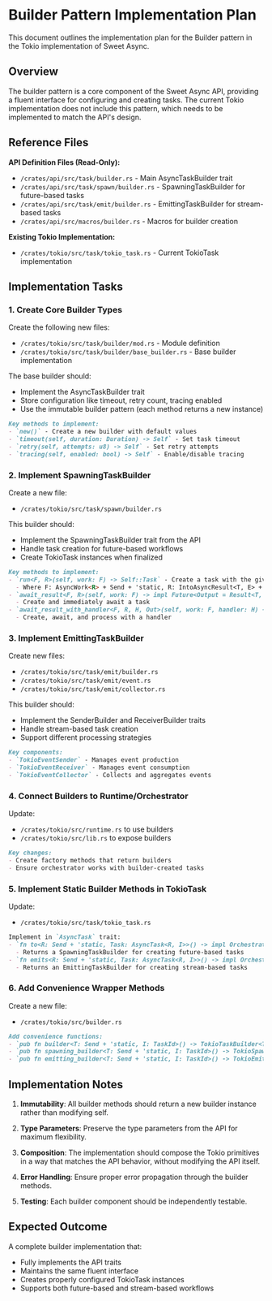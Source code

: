 # Builder Pattern Implementation Plan

This document outlines the implementation plan for the Builder pattern in the Tokio implementation of Sweet Async.

## Overview

The builder pattern is a core component of the Sweet Async API, providing a fluent interface for configuring and creating tasks. The current Tokio implementation does not include this pattern, which needs to be implemented to match the API's design.

## Reference Files

**API Definition Files (Read-Only):**
- `/crates/api/src/task/builder.rs` - Main AsyncTaskBuilder trait
- `/crates/api/src/task/spawn/builder.rs` - SpawningTaskBuilder for future-based tasks
- `/crates/api/src/task/emit/builder.rs` - EmittingTaskBuilder for stream-based tasks
- `/crates/api/src/macros/builder.rs` - Macros for builder creation

**Existing Tokio Implementation:**
- `/crates/tokio/src/task/tokio_task.rs` - Current TokioTask implementation

## Implementation Tasks

### 1. Create Core Builder Types

Create the following new files:
- `/crates/tokio/src/task/builder/mod.rs` - Module definition
- `/crates/tokio/src/task/builder/base_builder.rs` - Base builder implementation

The base builder should:
- Implement the AsyncTaskBuilder trait
- Store configuration like timeout, retry count, tracing enabled
- Use the immutable builder pattern (each method returns a new instance)

```markdown
Key methods to implement:
- `new()` - Create a new builder with default values
- `timeout(self, duration: Duration) -> Self` - Set task timeout
- `retry(self, attempts: u8) -> Self` - Set retry attempts
- `tracing(self, enabled: bool) -> Self` - Enable/disable tracing
```

### 2. Implement SpawningTaskBuilder

Create a new file:
- `/crates/tokio/src/task/spawn/builder.rs`

This builder should:
- Implement the SpawningTaskBuilder trait from the API
- Handle task creation for future-based workflows
- Create TokioTask instances when finalized

```markdown
Key methods to implement:
- `run<F, R>(self, work: F) -> Self::Task` - Create a task with the given work
  - Where F: AsyncWork<R> + Send + 'static, R: IntoAsyncResult<T, E> + Send + 'static
- `await_result<F, R>(self, work: F) -> impl Future<Output = Result<T, E>> + Send`
  - Create and immediately await a task
- `await_result_with_handler<F, R, H, Out>(self, work: F, handler: H) -> impl Future<Output = Out> + Send`
  - Create, await, and process with a handler
```

### 3. Implement EmittingTaskBuilder 

Create new files:
- `/crates/tokio/src/task/emit/builder.rs`
- `/crates/tokio/src/task/emit/event.rs`
- `/crates/tokio/src/task/emit/collector.rs`

This builder should:
- Implement the SenderBuilder and ReceiverBuilder traits
- Handle stream-based task creation 
- Support different processing strategies

```markdown
Key components:
- `TokioEventSender` - Manages event production
- `TokioEventReceiver` - Manages event consumption
- `TokioEventCollector` - Collects and aggregates events
```

### 4. Connect Builders to Runtime/Orchestrator

Update:
- `/crates/tokio/src/runtime.rs` to use builders
- `/crates/tokio/src/lib.rs` to expose builders

```markdown
Key changes:
- Create factory methods that return builders
- Ensure orchestrator works with builder-created tasks
```

### 5. Implement Static Builder Methods in TokioTask

Update:
- `/crates/tokio/src/task/tokio_task.rs`

```markdown
Implement in `AsyncTask` trait:
- `fn to<R: Send + 'static, Task: AsyncTask<R, I>>() -> impl OrchestratorBuilder<R, Task, I>`
  - Returns a SpawningTaskBuilder for creating future-based tasks
- `fn emits<R: Send + 'static, Task: AsyncTask<R, I>>() -> impl OrchestratorBuilder<R, Task, I>`
  - Returns an EmittingTaskBuilder for creating stream-based tasks
```

### 6. Add Convenience Wrapper Methods

Create a new file:
- `/crates/tokio/src/builder.rs`

```markdown
Add convenience functions:
- `pub fn builder<T: Send + 'static, I: TaskId>() -> TokioTaskBuilder<T, I>`
- `pub fn spawning_builder<T: Send + 'static, I: TaskId>() -> TokioSpawningTaskBuilder<T, I>`
- `pub fn emitting_builder<T: Send + 'static, I: TaskId>() -> TokioEmittingTaskBuilder<T, I>`
```

## Implementation Notes

1. **Immutability**: All builder methods should return a new builder instance rather than modifying self.

2. **Type Parameters**: Preserve the type parameters from the API for maximum flexibility.

3. **Composition**: The implementation should compose the Tokio primitives in a way that matches the API behavior, without modifying the API itself.

4. **Error Handling**: Ensure proper error propagation through the builder methods.

5. **Testing**: Each builder component should be independently testable.

## Expected Outcome

A complete builder implementation that:
- Fully implements the API traits
- Maintains the same fluent interface
- Creates properly configured TokioTask instances
- Supports both future-based and stream-based workflows